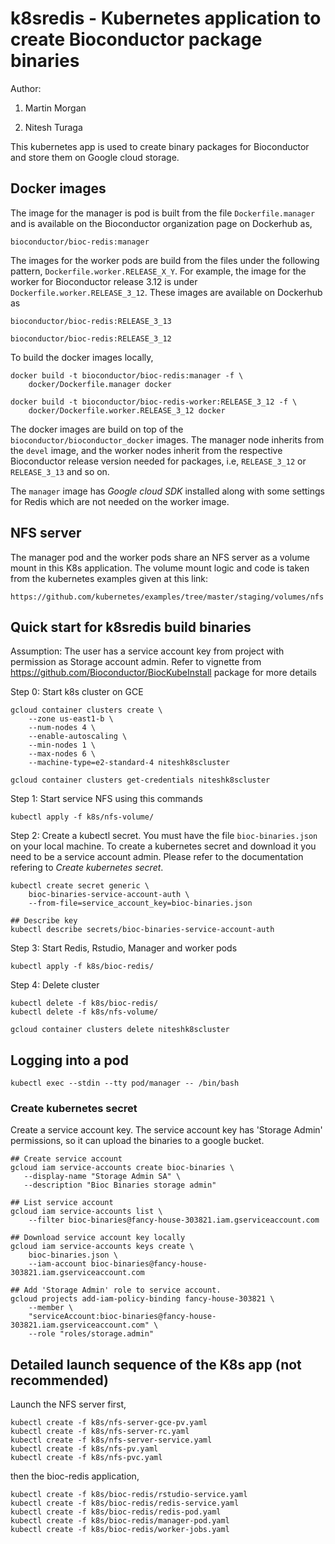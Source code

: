# k8sredis - Kubernetes application to create Bioconductor package binaries

Author:

1. Martin Morgan

2. Nitesh Turaga

This kubernetes app is used to create binary packages for Bioconductor
and store them on Google cloud storage.

## Docker images

The image for the manager is pod is built from the file
`Dockerfile.manager` and is available on the Bioconductor organization
page on Dockerhub as,

	bioconductor/bioc-redis:manager

The images for the worker pods are build from the files under the
following pattern, `Dockerfile.worker.RELEASE_X_Y`. For example, the
image for the worker for Bioconductor release 3.12 is under
`Dockerfile.worker.RELEASE_3_12`. These images are available on
Dockerhub as

	bioconductor/bioc-redis:RELEASE_3_13

	bioconductor/bioc-redis:RELEASE_3_12

To build the docker images locally,

	docker build -t bioconductor/bioc-redis:manager -f \
		docker/Dockerfile.manager docker

	docker build -t bioconductor/bioc-redis-worker:RELEASE_3_12 -f \
		docker/Dockerfile.worker.RELEASE_3_12 docker

The docker images are build on top of the
`bioconductor/bioconductor_docker` images. The manager node inherits
from the `devel` image, and the worker nodes inherit from the
respective Bioconductor release version needed for packages, i.e,
`RELEASE_3_12` or `RELEASE_3_13` and so on.

The `manager` image has _Google cloud SDK_ installed along with some
settings for Redis which are not needed on the worker image.

## NFS server

The manager pod and the worker pods share an NFS server as a volume
mount in this K8s application. The volume mount logic and code is
taken from the kubernetes examples given at this link:

	https://github.com/kubernetes/examples/tree/master/staging/volumes/nfs

## Quick start for k8sredis build binaries

Assumption: The user has a service account key from project with
permission as Storage account admin. Refer to vignette from
https://github.com/Bioconductor/BiocKubeInstall package for more
details

Step 0: Start k8s cluster on GCE

    gcloud container clusters create \
        --zone us-east1-b \
        --num-nodes 4 \
        --enable-autoscaling \
        --min-nodes 1 \
        --max-nodes 6 \
        --machine-type=e2-standard-4 niteshk8scluster

	gcloud container clusters get-credentials niteshk8scluster

Step 1: Start service NFS using this commands

	kubectl apply -f k8s/nfs-volume/

Step 2: Create a kubectl secret. You must have the file
`bioc-binaries.json` on your local machine. To create a kubernetes
secret and download it you need to be a service account admin. Please
refer to the documentation refering to _Create kubernetes secret_.

	kubectl create secret generic \
		bioc-binaries-service-account-auth \
		--from-file=service_account_key=bioc-binaries.json

	## Describe key
	kubectl describe secrets/bioc-binaries-service-account-auth

Step 3: Start Redis, Rstudio, Manager and worker pods

	kubectl apply -f k8s/bioc-redis/

Step 4: Delete cluster

	kubectl delete -f k8s/bioc-redis/
	kubectl delete -f k8s/nfs-volume/

	gcloud container clusters delete niteshk8scluster

## Logging into a pod

	kubectl exec --stdin --tty pod/manager -- /bin/bash

### Create kubernetes secret

Create a service account key. The service account key has 'Storage
Admin' permissions, so it can upload the binaries to a google
bucket.

	## Create service account
	gcloud iam service-accounts create bioc-binaries \
	   --display-name "Storage Admin SA" \
	   --description "Bioc Binaries storage admin"

	## List service account
	gcloud iam service-accounts list \
		--filter bioc-binaries@fancy-house-303821.iam.gserviceaccount.com

	## Download service account key locally
	gcloud iam service-accounts keys create \
		bioc-binaries.json \
		--iam-account bioc-binaries@fancy-house-303821.iam.gserviceaccount.com

	## Add 'Storage Admin' role to service account.
	gcloud projects add-iam-policy-binding fancy-house-303821 \
		--member \
		"serviceAccount:bioc-binaries@fancy-house-303821.iam.gserviceaccount.com" \
		--role "roles/storage.admin"

## Detailed launch sequence of the K8s app (not recommended)

Launch the NFS server first,

	kubectl create -f k8s/nfs-server-gce-pv.yaml
	kubectl create -f k8s/nfs-server-rc.yaml
	kubectl create -f k8s/nfs-server-service.yaml
	kubectl create -f k8s/nfs-pv.yaml
	kubectl create -f k8s/nfs-pvc.yaml

then the bioc-redis application,

	kubectl create -f k8s/bioc-redis/rstudio-service.yaml
	kubectl create -f k8s/bioc-redis/redis-service.yaml
	kubectl create -f k8s/bioc-redis/redis-pod.yaml
	kubectl create -f k8s/bioc-redis/manager-pod.yaml
	kubectl create -f k8s/bioc-redis/worker-jobs.yaml
